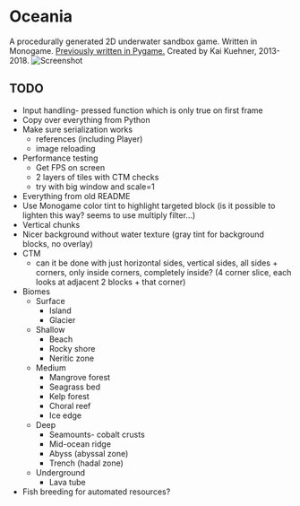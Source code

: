 Oceania
==
A procedurally generated 2D underwater sandbox game.
Written in Monogame. [Previously written in Pygame.](https://github.com/kaikue/Oceania)
Created by Kai Kuehner, 2013-2018.
![Screenshot](http://i.imgur.com/wUVoCkr.png)

TODO
--
- Input handling- pressed function which is only true on first frame
- Copy over everything from Python
- Make sure serialization works
	- references (including Player)
	- image reloading
- Performance testing
	- Get FPS on screen
	- 2 layers of tiles with CTM checks
	- try with big window and scale=1
- Everything from old README
- Use Monogame color tint to highlight targeted block (is it possible to lighten this way? seems to use multiply filter...)
- Vertical chunks
- Nicer background without water texture (gray tint for background blocks, no overlay)
- CTM
	- can it be done with just horizontal sides, vertical sides, all sides + corners, only inside corners, completely inside? (4 corner slice, each looks at adjacent 2 blocks + that corner)
- Biomes
	- Surface
		- Island
		- Glacier
	- Shallow
		- Beach
		- Rocky shore
		- Neritic zone
	- Medium
		- Mangrove forest
		- Seagrass bed
		- Kelp forest
		- Choral reef
		- Ice edge
	- Deep
		- Seamounts- cobalt crusts
		- Mid-ocean ridge
		- Abyss (abyssal zone)
		- Trench (hadal zone)
	- Underground
		- Lava tube
- Fish breeding for automated resources?